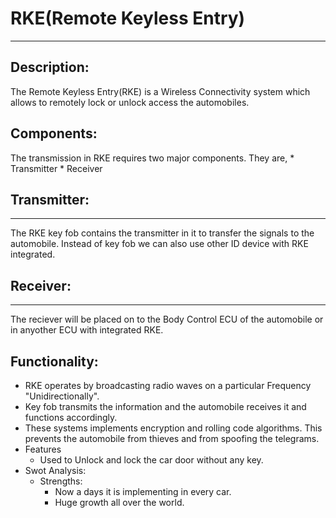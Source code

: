 # RKE(Remote Keyless Entry)
---
## Description:
The Remote Keyless Entry(RKE) is a Wireless Connectivity system which allows to remotely lock or unlock access the automobiles.
 
## Components:
The transmission in RKE requires two major components.
They are,
      * Transmitter
      * Receiver
## Transmitter:
---
The RKE key fob contains the transmitter in it to transfer the signals to the automobile. Instead of key fob we can also use other ID device with RKE integrated.

## Receiver:
---
The reciever will be placed on to the Body Control ECU of the automobile or in anyother ECU with integrated RKE.

## Functionality:
   * RKE operates by broadcasting radio waves on a particular Frequency "Unidirectionally".
   * Key fob transmits the information and the automobile receives it and functions accordingly.
   * These systems implements encryption and rolling code algorithms. This prevents the automobile from thieves and from spoofing the telegrams.
* Features
  * Used to Unlock and lock the car door without any key.
* Swot Analysis:
  * Strengths:
    * Now a days it is implementing in every car.
    * Huge growth all over the world.
